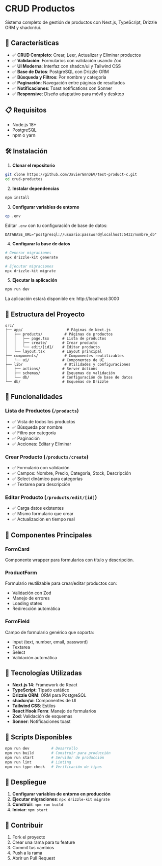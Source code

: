 # CRUD Productos

Sistema completo de gestión de productos con Next.js, TypeScript, Drizzle ORM y shadcn/ui.

## 🚀 Características

- ✅ **CRUD Completo**: Crear, Leer, Actualizar y Eliminar productos
- ✅ **Validación**: Formularios con validación usando Zod
- ✅ **UI Moderna**: Interfaz con shadcn/ui y Tailwind CSS
- ✅ **Base de Datos**: PostgreSQL con Drizzle ORM
- ✅ **Búsqueda y Filtros**: Por nombre y categoría
- ✅ **Paginación**: Navegación entre páginas de resultados
- ✅ **Notificaciones**: Toast notifications con Sonner
- ✅ **Responsive**: Diseño adaptativo para móvil y desktop

## 📋 Requisitos

- Node.js 18+
- PostgreSQL
- npm o yarn

## 🛠️ Instalación

1. **Clonar el repositorio**
```bash
git clone https://github.com/JavierGmnDEV/test-product-c.git
cd crud-productos
```

2. **Instalar dependencias**
```bash
npm install
```

3. **Configurar variables de entorno**
```bash
cp .env
```

Editar `.env` con tu configuración de base de datos:
```env
DATABASE_URL="postgresql://usuario:password@localhost:5432/nombre_db"
```

4. **Configurar la base de datos**
```bash
# Generar migraciones
npx drizzle-kit generate

# Ejecutar migraciones
npx drizzle-kit migrate
```

5. **Ejecutar la aplicación**
```bash
npm run dev
```

La aplicación estará disponible en: http://localhost:3000

## 📁 Estructura del Proyecto

```
src/
├── app/                    # Páginas de Next.js
│   ├── products/          # Páginas de productos
│   │   ├── page.tsx      # Lista de productos
│   │   ├── create/       # Crear producto
│   │   └── edit/[id]/    # Editar producto
│   └── layout.tsx        # Layout principal
├── components/            # Componentes reutilizables
│   └── ui/               # Componentes de UI
├── lib/                   # Utilidades y configuraciones
│   ├── actions/          # Server Actions
│   ├── schemas/          # Esquemas de validación
│   └── db/               # Configuración de base de datos
└── db/                   # Esquemas de Drizzle
```

## 🎯 Funcionalidades

### Lista de Productos (`/products`)
- ✅ Vista de todos los productos
- ✅ Búsqueda por nombre
- ✅ Filtro por categoría
- ✅ Paginación
- ✅ Acciones: Editar y Eliminar

### Crear Producto (`/products/create`)
- ✅ Formulario con validación
- ✅ Campos: Nombre, Precio, Categoría, Stock, Descripción
- ✅ Select dinámico para categorías
- ✅ Textarea para descripción

### Editar Producto (`/products/edit/[id]`)
- ✅ Carga datos existentes
- ✅ Mismo formulario que crear
- ✅ Actualización en tiempo real

## 🎨 Componentes Principales

### FormCard
Componente wrapper para formularios con título y descripción.

### ProductForm
Formulario reutilizable para crear/editar productos con:
- Validación con Zod
- Manejo de errores
- Loading states
- Redirección automática

### FormField
Campo de formulario genérico que soporta:
- Input (text, number, email, password)
- Textarea
- Select
- Validación automática

## 🔧 Tecnologías Utilizadas

- **Next.js 14**: Framework de React
- **TypeScript**: Tipado estático
- **Drizzle ORM**: ORM para PostgreSQL
- **shadcn/ui**: Componentes de UI
- **Tailwind CSS**: Estilos
- **React Hook Form**: Manejo de formularios
- **Zod**: Validación de esquemas
- **Sonner**: Notificaciones toast

## 📝 Scripts Disponibles

```bash
npm run dev          # Desarrollo
npm run build        # Construir para producción
npm run start        # Servidor de producción
npm run lint         # Linting
npm run type-check   # Verificación de tipos
```

## 🚀 Despliegue

1. **Configurar variables de entorno en producción**
2. **Ejecutar migraciones**: `npx drizzle-kit migrate`
3. **Construir**: `npm run build`
4. **Iniciar**: `npm start`

## 🤝 Contribuir

1. Fork el proyecto
2. Crear una rama para tu feature
3. Commit tus cambios
4. Push a la rama
5. Abrir un Pull Request



